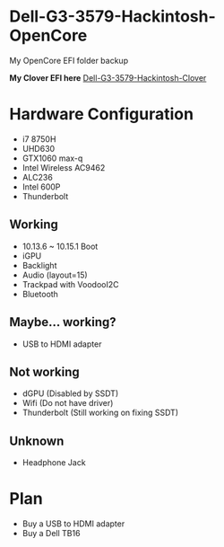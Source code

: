# Dell-G3-3579-Hackintosh-OpenCore
My OpenCore EFI folder backup

**My Clover EFI here**
[Dell-G3-3579-Hackintosh-Clover](https://github.com/CerteKim/Dell-G3-3579-Hackintosh-Clover)

# Hardware Configuration
* i7 8750H 
* UHD630 
* GTX1060 max-q 
* Intel Wireless AC9462 
* ALC236 
* Intel 600P
* Thunderbolt

## Working
* 10.13.6 ~ 10.15.1 Boot  
* iGPU  
* Backlight  
* Audio (layout=15)  
* Trackpad with VoodooI2C
* Bluetooth

## Maybe... working?
* USB to HDMI adapter  

## Not working
* dGPU (Disabled by SSDT)  
* Wifi (Do not have driver)  
* Thunderbolt (Still working on fixing SSDT)

## Unknown
* Headphone Jack

# Plan
* Buy a USB to HDMI adapter  
* Buy a Dell TB16
